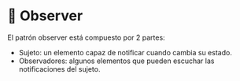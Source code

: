 # 🧐 Observer

El patrón observer está compuesto por 2 partes:

- Sujeto: un elemento capaz de notificar cuando cambia su estado.
- Observadores: algunos elementos que pueden escuchar las notificaciones del sujeto.